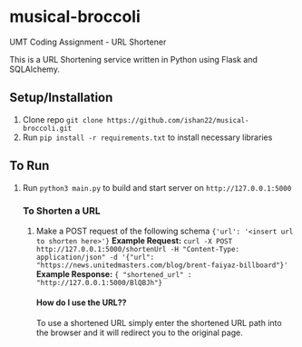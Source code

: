 # musical-broccoli
UMT Coding Assignment - URL Shortener

This is a URL Shortening service written in Python using Flask and SQLAlchemy.

## Setup/Installation
1) Clone repo ```git clone https://github.com/ishan22/musical-broccoli.git```
2) Run ```pip install -r requirements.txt``` to install necessary libraries


## To Run
1) Run ```python3 main.py``` to build and start server on ```http://127.0.0.1:5000```

    ### To Shorten a URL
    1) Make a POST request of the following schema
        ```{'url': '<insert url to shorten here>'}```
        **Example Request:** 
        ```curl -X POST http://127.0.0.1:5000/shortenUrl -H "Content-Type: application/json" -d '{"url": "https://news.unitedmasters.com/blog/brent-faiyaz-billboard"}'```
        **Example Response:** 
        ```{ "shortened_url" : "http://127.0.0.1:5000/BlQBJh"}```

        #### How do I use the URL??
        To use a shortened URL simply enter the shortened URL path into the
        browser and it will redirect you to the original page.
    


